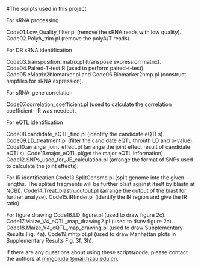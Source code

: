 #The scripts used in this project:

For sRNA processing

  Code01.Low_Quality_filter.pl (remove the sRNA reads with low quality). 
  Code02.PolyA_trim.pl (remove the polyA/T reads).

For DR sRNA identification

  Code03.transposition_matrix.pl (transpose expression matrix). 
  Code04.Paired-T-test.R (used to perform paired-t-test). 
  Code05.eMatrix2biomarker.pl and Code06.Biomarker2hmp.pl (construct hmpfiles for sRNA expression). 

For sRNA-gene correlation

  Code07.correlation_coefficient.pl (used to calculate the correlation coefficient--R was needed). 

For eQTL identification

  Code08.candidate_eQTL_find.pl (identify the candidate eQTLs). 
  Code09.LD_treatment.pl (filter the candidate eQTL throuth LD and p-value). 
  Code10.arrange_joint_effect.pl (arrange the joint effect result of candidate eQTLs). 
  Code11.major_eQTL.pl(get the major eQTL information). 
  Code12.SNPs_used_for_JE_calculation.pl (arrange the format of SNPs used to calculate the joint effects). 

For IR identification
  Code13.SplitGenome.pl (split genome into the given lengths. The splited fragments will be further blast against itself by blastn at NCBI). 
  Code14.Treat_blastn_output.pl (arrange the output of the blast for further analyse). 
  Code15.IRfinder.pl (identify the IR region and give the IR ratio). 
   
For figure drawing
  Code16.LD_figure.pl (used to draw figure 2c). 
  Code17.Maize_V4_eQTL_map_drawing2.pl (used to draw figure 2a). 
  Code18.Maize_V4_eQTL_map_drawing.pl (used to draw Supplementary Results Fig. 4a).
  Code19.mhtplot.pl (used to draw Manhattan plots in Supplementary Results Fig. 3f, 3h). 
  
If there are any questions about using these scripts/code, please contact the authors at mingqiudai@mail.hzau.edu.cn.
